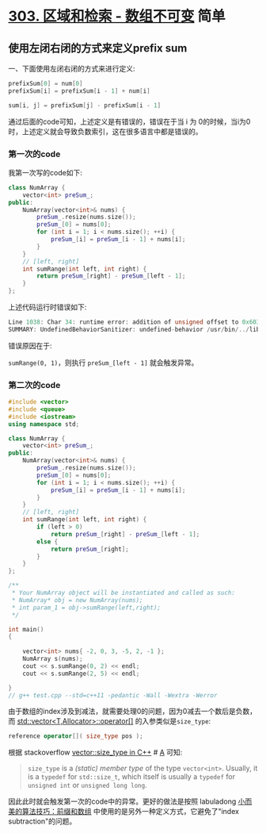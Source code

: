 # [303. 区域和检索 - 数组不可变](https://leetcode-cn.com/problems/range-sum-query-immutable/) 简单

## 使用左闭右闭的方式来定义prefix sum 

一、下面使用左闭右闭的方式来进行定义: 

```C++
prefixSum[0] = num[0]
prefixSum[i] = prefixSum[i - 1] + num[i]

sum[i, j] = prefixSum[j] - prefixSum[i - 1] 
```

通过后面的code可知，上述定义是有错误的，错误在于当 i 为 0的时候，当i为0时，上述定义就会导致负数索引，这在很多语言中都是错误的。

### 第一次的code

我第一次写的code如下:

```C++
class NumArray {
	vector<int> preSum_;
public:
	NumArray(vector<int>& nums) {
		preSum_.resize(nums.size());
		preSum_[0] = nums[0];
		for (int i = 1; i < nums.size(); ++i) {
			preSum_[i] = preSum_[i - 1] + nums[i];
		}
	}
	// [left, right]
	int sumRange(int left, int right) {
		return preSum_[right] - preSum_[left - 1];
	}
};
```

上述代码运行时错误如下:

```C++
Line 1038: Char 34: runtime error: addition of unsigned offset to 0x603000000280 overflowed to 0x60300000027c (stl_vector.h)
SUMMARY: UndefinedBehaviorSanitizer: undefined-behavior /usr/bin/../lib/gcc/x86_64-linux-gnu/9/../../../../include/c++/9/bits/stl_vector.h:1043:34
```

错误原因在于:

`sumRange(0, 1)`，则执行  `preSum_[left - 1]` 就会触发异常。

### 第二次的code

```C++
#include <vector>
#include <queue>
#include <iostream>
using namespace std;

class NumArray {
	vector<int> preSum_;
public:
	NumArray(vector<int>& nums) {
		preSum_.resize(nums.size());
		preSum_[0] = nums[0];
		for (int i = 1; i < nums.size(); ++i) {
			preSum_[i] = preSum_[i - 1] + nums[i];
		}
	}
	// [left, right]
	int sumRange(int left, int right) {
		if (left > 0)
			return preSum_[right] - preSum_[left - 1];
		else {
			return preSum_[right];
		}
	}
};

/**
 * Your NumArray object will be instantiated and called as such:
 * NumArray* obj = new NumArray(nums);
 * int param_1 = obj->sumRange(left,right);
 */

int main()
{
	
	vector<int> nums{ -2, 0, 3, -5, 2, -1 };
	NumArray s(nums);
	cout << s.sumRange(0, 2) << endl;
	cout << s.sumRange(2, 5) << endl;

}
// g++ test.cpp --std=c++11 -pedantic -Wall -Wextra -Werror

```



由于数组的index涉及到减法，就需要处理0的问题，因为0减去一个数后是负数，而 [std::vector<T,Allocator>::operator[]](https://en.cppreference.com/w/cpp/container/vector/operator_at) 的入参类似是`size_type`:

```C++
reference operator[]( size_type pos );
```

根据 stackoverflow [vector::size_type in C++](https://stackoverflow.com/questions/4849632/vectorintsize-type-in-c) # [A](https://stackoverflow.com/a/4849646/10173843) 可知:

> `size_type` is a *(static) member type* of the type `vector<int>`. Usually, it is a `typedef` for `std::size_t`, which itself is usually a `typedef` for `unsigned int` or `unsigned long long`.

因此此时就会触发第一次的code中的异常。更好的做法是按照 labuladong [小而美的算法技巧：前缀和数组](https://mp.weixin.qq.com/s?__biz=MzAxODQxMDM0Mw==&mid=2247494095&idx=2&sn=19a2609f33eadbbda1f6b75e2298d931&scene=21#wechat_redirect) 中使用的是另外一种定义方式，它避免了"index subtraction"的问题。